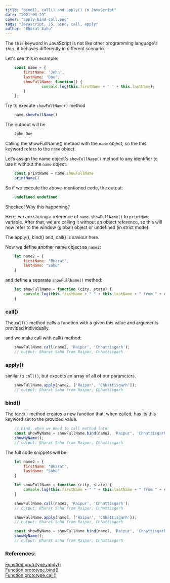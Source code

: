 ```yaml
---
title: "bind(), call() and apply() in JavaScript"
date: "2021-03-29"
cover: "apply-bind-call.png"
tags: "Javascript, JS, bind, call, apply"
author: "Bharat Sahu"
---
```


The `this` keyword in JavaScript is not like other programming language's `this`, it behaves differently in different scenario.

Let's see this in example:

```js
    const name = {
        firstName: 'John',
        lastName: 'Doe',
        showFullName: function() {
                console.log(this.firstName + ' ' + this.lastName);
        }
    };
```

Try to execute `showFullName()` method

```js
    name.showFullName()
```

The outpout will be

```js
    John Doe
```

Calling the showFullName() method with the `name` object, so the this keyword refers to the `name` object.

Let’s assign the name object's `showFullName()` method to any identifier to use it without the `name` object.

```js
    const printName = name.showFullName
    printName()
```

So if we execute the above-mentioned code, the output:

```js
    undefined undefined
```

Shocked! Why this happening?

Here, we are storing a reference of `name.showFullName()` to `printName` variable. After that, we are calling it without an object reference, so this will now refer to the window (global) object or undefined (in strict mode).

The apply(), bind() and, call() is saviour here.

Now we define another name object as `name2`:

```js
    let name2 = {
        firstName: "Bharat",
        lastName: "Sahu"
    }
```

and define a separate `showFullName()` method:

```js
    let showFullName = function (city, state) {
        console.log(this.firstName + " " + this.lastName + " from " + city + ", " + state);
    }
```

### call()

The `call()` method calls a function with a given this value and arguments provided individually.

and we make call with call()  method:

```js
    showFullName.call(name2, 'Raipur', 'Chhattisgarh');
    // output: Bharat Sahu from Raipur, Chhattisgarh
```

### apply()

similar to `call()`, but expects an array of all of our parameters.

```js
    showFullName.apply(name2, ['Raipur', 'Chhattisgarh']);
    // output: Bharat Sahu from Raipur, Chhattisgarh
```

### bind()

The `bind()` method creates a new function that, when called, has its this keyword set to the provided value. 

```js
    // bind, when we need to call method later
    const showMyName = showFullName.bind(name2, 'Raipur', 'Chhattisgarh');
    showMyName();
    // output: Bharat Sahu from Raipur, Chhattisgarh
```

The full code snippets will be:

```js
    let name2 = {
        firstName: "Bharat",
        lastName: "Sahu"
    }

    let showFullName = function (city, state) {
        console.log(this.firstName + " " + this.lastName + " from " + city + ", " + state);
    }

    showFullName.call(name2, 'Raipur', 'Chhattisgarh');
    // output: Bharat Sahu from Raipur, Chhattisgarh

    showFullName.apply(name2, ['Raipur', 'Chhattisgarh']);
    // output: Bharat Sahu from Raipur, Chhattisgarh

    const showMyName = showFullName.bind(name2, 'Raipur', 'Chhattisgarh');
    showMyName();
    // output: Bharat Sahu from Raipur, Chhattisgarh
```



### References:

[Function.prototype.apply()][apply]
<br>
[Function.prototype.bind()][bind]
<br>
[Function.prototype.call()][call]

<!-- Links -->
[apply]: https://developer.mozilla.org/en-US/docs/Web/JavaScript/Reference/Global_Objects/Function/apply
[call]: https://developer.mozilla.org/en-US/docs/Web/JavaScript/Reference/Global_Objects/Function/call
[bind]: https://developer.mozilla.org/en-US/docs/Web/JavaScript/Reference/Global_objects/Function/bind